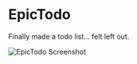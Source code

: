 # EpicTodo

Finally made a todo list... felt left out.

![EpicTodo Screenshot](https://i.imgur.com/0Wo2UQS.png)